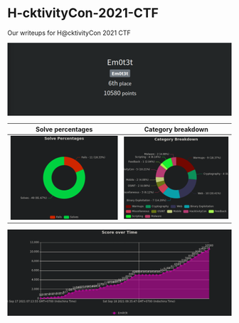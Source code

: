 # H-cktivityCon-2021-CTF

Our writeups for H@cktivityCon 2021 CTF

![](./img/team_name.png)

Solve percentages            |  Category breakdown
:-------------------------:|:-------------------------:
![](img/solve_percentages.png)  |  ![](img/category_breakdown.png)

![](img/score_over_time.png)